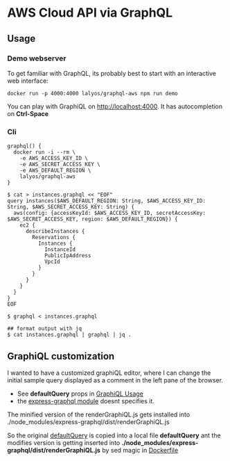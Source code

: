 # AWS Cloud API via GraphQL 

## Usage

### Demo webserver

To get familiar with GraphQL, its probably best to start with an interactive web interface:

```
docker run -p 4000:4000 lalyos/graphql-aws npm run demo
```

You can play with GraphiQL on [http://localhost:4000](http://localhost:4000). It has autocompletion on **Ctrl-Space**

### Cli
```
graphql() { 
  docker run -i --rm \
    -e AWS_ACCESS_KEY_ID \
    -e AWS_SECRET_ACCESS_KEY \
    -e AWS_DEFAULT_REGION \
    lalyos/graphql-aws 
}
```

```
$ cat > instances.graphql << "EOF"
query instances($AWS_DEFAULT_REGION: String, $AWS_ACCESS_KEY_ID: String, $AWS_SECRET_ACCESS_KEY: String) {
  aws(config: {accessKeyId: $AWS_ACCESS_KEY_ID, secretAccessKey: $AWS_SECRET_ACCESS_KEY, region: $AWS_DEFAULT_REGION}) {
    ec2 {
      describeInstances {
        Reservations {
          Instances {
            InstanceId
            PublicIpAddress
            VpcId
          }
        }
      }
    }
  }
}
EOF
```

```
$ graphql < instances.graphql

## format output with jq
$ cat instances.graphql | graphql | jq .
```

## GraphiQL customization

I wanted to have a customized graphiQL editor, where I can change the initial 
sample query displayed as a comment in the left pane of the browser.

- See **defaultQuery** props in [GraphiQL Usage](https://github.com/graphql/graphiql#usage)
-  the [express-graphql
   module](https://github.com/graphql/express-graphql/blob/d15099bf91774ffae234be6d1fdee8ecb3ac9520/src/renderGraphiQL.js#L154-L158)
   doesnt specifies it.

The minified version of the renderGraphiQL.js gets installed into ./node_modules/express-graphql/dist/renderGraphiQL.js

So the original [defaultQuery](https://github.com/graphql/graphiql/blob/476aa2d8380e3d3d83f63ae7fda4347fb8b52e1a/src/components/GraphiQL.js#L999)
is copied into a local file **defaultQuery** ant the modifies version is getting
inserted into **./node_modules/express-graphql/dist/renderGraphiQL.js** by sed magic in
[Dockerfile](https://github.com/lalyos/graphql-compose-aws/blob/master/Dockerfile#L9) 
